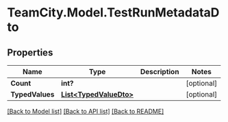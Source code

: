 # TeamCity.Model.TestRunMetadataDto
## Properties

Name | Type | Description | Notes
------------ | ------------- | ------------- | -------------
**Count** | **int?** |  | [optional] 
**TypedValues** | [**List&lt;TypedValueDto&gt;**](TypedValueDto.md) |  | [optional] 

[[Back to Model list]](../README.md#documentation-for-models) [[Back to API list]](../README.md#documentation-for-api-endpoints) [[Back to README]](../README.md)

